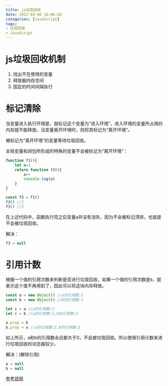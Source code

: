 ```yaml
---
title: js垃圾回收
date: 2022-04-06 16:06:58
categories: [JavaScript]
tags: 
- 垃圾回收
- JavaScript
---
```


# js垃圾回收机制

1. 找出不在使用的变量
2. 释放器内存空间
3. 固定的时间间隔执行

# 标记清除

当变量进入执行环境是，就标记这个变量为“进入环境“，进入环境的变量所占用的内存就不能释放。当变量离开环境时，则将其标记为“离开环境“。

被标记为“离开环境”的变量等待垃圾回收。

全局变量和闭包所形成的特殊的变量不会被标记为“离开环境”：

```js
function f1(){
    let a=1
    return function f2(){
        a++
        console.log(a)
    }
}

const f3 = f1()
f3() //2
f3() //3
```

在上述代码中，函数执行完之后变量a并没有消失，因为不会被标记清除，也就是不会被垃圾回收。

解决：

```js
f3 = null
```

# 引用计数

根据一个值的引用次数来判断是否进行垃圾回收，如果一个值的引用次数是`0`，就表示这个值不再用到了，因此可以将这块内存释放。

```js
const a = new Object() //a的引用数:1
const b = new Object() //b的引用数:1

let c = a //a的引用数:2
let c = b //a的引用数:1,b的引用数:2

a.prop = b
b.prop = a //a的引用数:2,b的引用数:2
```

如上所示，a和b的引用数永远都大于0，不会被垃圾回收。所以使用引用计数来进行垃圾回收的浏览器较少。

解决：(解除引用)

```js
a = null
b = null
```







[参考视频](https://www.bilibili.com/video/BV1o44y1z7bQ?t=255.2)
